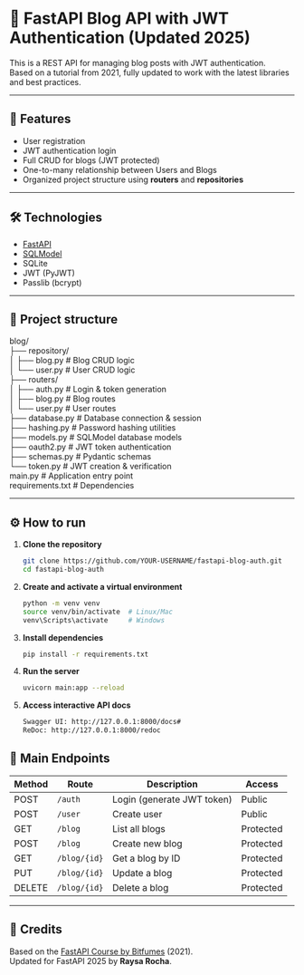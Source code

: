 # 🚀 FastAPI Blog API with JWT Authentication (Updated 2025)

This is a REST API for managing blog posts with JWT authentication.  
Based on a tutorial from 2021, fully updated to work with the latest libraries and best practices.

---

## 📌 Features

- User registration
- JWT authentication login
- Full CRUD for blogs (JWT protected)
- One-to-many relationship between Users and Blogs
- Organized project structure using **routers** and **repositories**

---

## 🛠 Technologies

- [FastAPI](https://fastapi.tiangolo.com/)
- [SQLModel](https://sqlmodel.tiangolo.com/)
- SQLite
- JWT (PyJWT)
- Passlib (bcrypt)

---

## 📂 Project structure

blog/ <br>
├── repository/ <br>
│ ├── blog.py # Blog CRUD logic <br>
│ └── user.py # User CRUD logic <br>
├── routers/ <br>
│ ├── auth.py # Login & token generation <br>
│ ├── blog.py # Blog routes <br>
│ └── user.py # User routes <br>
├── database.py # Database connection & session <br>
├── hashing.py # Password hashing utilities <br>
├── models.py # SQLModel database models <br>
├── oauth2.py # JWT token authentication <br>
├── schemas.py # Pydantic schemas <br>
└── token.py # JWT creation & verification <br>
main.py # Application entry point <br>
requirements.txt # Dependencies <br>


---

## ⚙️ How to run

1. **Clone the repository**
   ```bash
   git clone https://github.com/YOUR-USERNAME/fastapi-blog-auth.git
   cd fastapi-blog-auth


2. **Create and activate a virtual environment**
    ```bash
    python -m venv venv
    source venv/bin/activate  # Linux/Mac
    venv\Scripts\activate     # Windows

3. **Install dependencies**
    ```bash
    pip install -r requirements.txt

4. **Run the server**
    ```bash
    uvicorn main:app --reload

5. **Access interactive API docs**
    ```bash
    Swagger UI: http://127.0.0.1:8000/docs#
    ReDoc: http://127.0.0.1:8000/redoc

## 🔑 Main Endpoints

| Method | Route        | Description                  | Access     |
|--------|--------------|----------------------------- |------------|
| POST   | `/auth`      | Login (generate JWT token)   | Public     |
| POST   | `/user`      | Create user                  | Public     |
| GET    | `/blog`      | List all blogs               | Protected  |
| POST   | `/blog`      | Create new blog              | Protected  |
| GET    | `/blog/{id}` | Get a blog by ID             | Protected  |
| PUT    | `/blog/{id}` | Update a blog                | Protected  |
| DELETE | `/blog/{id}` | Delete a blog                | Protected  |

---

## 📝 Credits
Based on the [FastAPI Course by Bitfumes](https://github.com/bitfumes/fastapi-course) (2021).  
Updated for FastAPI 2025 by **Raysa Rocha**.